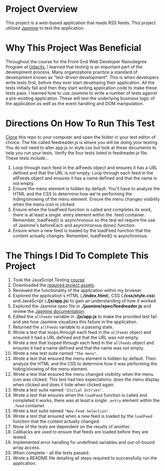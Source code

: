 # Project Overview

This project is a web-based application that reads RSS feeds. This project utilized [Jasmine](http://jasmine.github.io/) to test the application. 

# Why This Project Was Beneficial
Throughout the course for the Front-End Web Developer Nanodegree Program at [Udacity](http://www.udacity.com), I learned that testing is an important part of the development process. Many organizations practice a standard of development known as "test-driven development". This is when developers write tests first, before they ever start developing their application. All the tests initially fail and then they start writing application code to make these tests pass. I learned how to use Jasmine to write a number of tests against a pre-existing application. These will test the underlying business logic of the application as well as the event handling and DOM manipulation.

# Directions On How To Run This Test
[Clone](https://github.com/udacity/frontend-nanodegree-feedreader) this repo to your computer and open the folder in your text editor of choice.
The file called feedreader.js is where you will be doing your testing. You do not need to alter app.js or style.css but look at these documents to help you run your tests.
Verify the four tests listed in feedreader.js file. These tests include...
1. Loop through each feed in the allFeeds object and ensures it has a URL defined and that the URL is not empty. Loop through each feed in the allFeeds object and ensures it has a name defined and that the name is not empty.
2. Ensure the menu element is hidden by default. You'll have to analyze the HTML and the CSS to determine how we're performing the hiding/showing of the menu element. Ensure the menu changes visibility when the menu icon is clicked.
3. Ensure when the loadFeed function is called and completes its work, there is at least a single .entry element within the .feed container. Remember, loadFeed() is asynchronous so this test wil require the use of Jasmine's beforeEach and asynchronous done() function.
4. Ensure when a new feed is loaded by the loadFeed function that the content actually changes. Remember, loadFeed() is asynchronous.

# The Things I Did To Complete This Project

1. Took the JavaScript Testing [course](https://www.udacity.com/course/ud549)
2. Downloaded the [required project assets](http://github.com/udacity/frontend-nanodegree-feedreader).
3. Reviewed the functionality of the application within my browser.
4. Explored the application's HTML (**./index.html**), CSS (**./css/style.css**) and JavaScript (**./js/app.js**) to gain an understanding of how it worked.
5. Explored the Jasmine spec file in **./jasmine/spec/feedreader.js** and review the [Jasmine documentation](http://jasmine.github.io).
6. Edited the `allFeeds` variable in **./js/app.js** to make the provided test fail and see how Jasmine visualizes this failure in the application.
7. Returned the `allFeeds` variable to a passing state.
8. Wrote a test that loops through each feed in the `allFeeds` object and ensured it had a URL defined and that the URL was not empty.
9. Wrote a test that looped through each feed in the `allFeeds` object and ensures it had a name defined and that the name was not empty.
10. Wrote a new test suite named `"The menu"`.
11. Wrote a test that ensured the menu element is hidden by default. Then analyze the HTML and the CSS to determine how it was performing the hiding/showing of the menu element.
12. Wrote a test that ensured the menu changed visibility when the menu icon was clicked. This test had two expectations: does the menu display when clicked and does it hide when clicked again.
13. Wrote a test suite named `"Initial Entries"`.
14. Wrote a test that ensures when the `loadFeed` function is called and completed it works, there was at least a single `.entry` element within the `.feed` container.
15. Wrote a test suite named `"New Feed Selection"`.
16. Wrote a test that ensured when a new feed is loaded by the `loadFeed` function that the content actually changed.
17. None of the tests are dependent on the results of another.
18. Callbacks are used to ensure that feeds are loaded before they are tested.
19. Implemented error handling for undefined variables and out-of-bound array access.
20. When complete - all the tests passed. 
21. Wrote a README file detailing all steps required to successfully run the application.